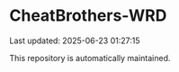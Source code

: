 # CheatBrothers-WRD

Last updated: 2025-06-23 01:27:15

This repository is automatically maintained.
